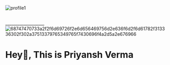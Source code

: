 

![profile1](https://user-images.githubusercontent.com/76893116/198944903-f954fd14-9f3d-49f3-8baa-3cbdc1bc9b85.jpg)
<br><br>

___________________![68747470733a2f2f6d69726f2e6d656469756d2e636f6d2f6d61782f313336302f302a37513379765349765f7430696f4a2d5a2e676966](https://user-images.githubusercontent.com/76893116/198943500-fef33c9e-65cd-4400-89bd-d333c04b8475.gif)

### <h1 text-align: center> Hey👋, This is Priyansh Verma </h1>

<!--
**priyanshv03/priyanshv03** is a ✨ _special_ ✨ repository because its `README.md` (this file) appears on your GitHub profile.

Here are some ideas to get you started:

- 🔭 I’m currently working on ...
- 🌱 I’m currently learning ...
- 👯 I’m looking to collaborate on ...
- 🤔 I’m looking for help with ...
- 💬 Ask me about ...
- 📫 How to reach me: ...
- 😄 Pronouns: ...
- ⚡ Fun fact: ...
-->
